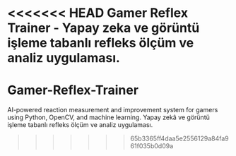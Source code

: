 <<<<<<< HEAD
 Gamer Reflex Trainer - Yapay zeka ve görüntü işleme tabanlı refleks ölçüm ve analiz uygulaması. 
=======
# Gamer-Reflex-Trainer
AI-powered reaction measurement and improvement system for gamers using Python, OpenCV, and machine learning.
Yapay zekâ ve görüntü işleme tabanlı refleks ölçüm ve analiz uygulaması.

>>>>>>> 65b3365ff4daa5e2556129a84fa961f035b0d09a
